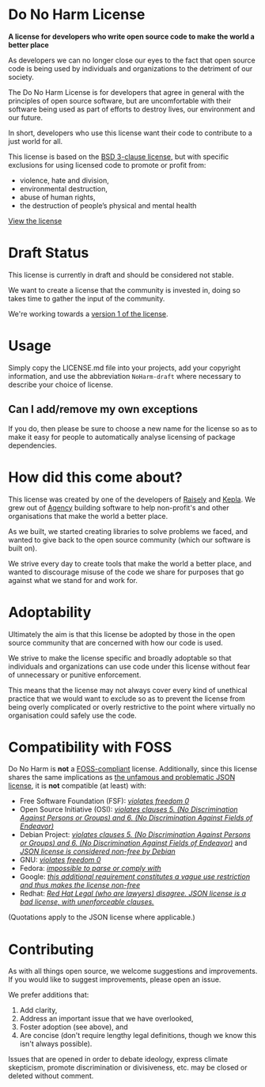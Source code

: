 # Do No Harm License

**A license for developers who write open source code to make the world a better place**

As developers we can no longer close our eyes to the fact that open source code
is being used by individuals and organizations to the detriment of our society.

The Do No Harm License is for developers that agree in general with the principles
of open source software, but are uncomfortable with their software being used
as part of efforts to destroy lives, our environment and our future.

In short, developers who use this license want their code to contribute to a
just world for all.

This license is based on the [BSD 3-clause license](https://spdx.org/licenses/BSD-3-Clause.html),
but with specific exclusions for using licensed code to promote or profit from:

* violence, hate and division,
* environmental destruction,
* abuse of human rights,
* the destruction of people’s physical and mental health

[View the license](LICENSE.md)

# Draft Status

This license is currently in draft and should be considered not stable.

We want to create a license that the community is invested in, doing so takes time to gather
the input of the community.

We're working towards a [version 1 of the license](https://github.com/raisely/NoHarm/milestone/1).

# Usage

Simply copy the LICENSE.md file into your projects, add your copyright information, and use the abbreviation `NoHarm-draft` where necessary to describe your choice of license.

## Can I add/remove my own exceptions
If you do, then please be sure to choose a new name for the license so as to make it easy for people to
automatically analyse licensing of package dependencies.

# How did this come about?

This license was created by one of the developers of [Raisely](https://raisely.com) and [Kepla](https://kepla.com).
We grew out of [Agency](https://agency.sc) building software to help non-profit's and other organisations that make the world a better place.

As we built, we started creating libraries to solve problems we faced, and wanted to give back
to the open source community (which our software is built on).

We strive every day to create tools that make the world a better place, and wanted to
discourage misuse of the code we share for purposes that go against what we stand
for and work for.

# Adoptability

Ultimately the aim is that this license be adopted by those in the open source community that are
concerned with how our code is used.

We strive to make the license specific and broadly adoptable so that individuals and
organizations can use code under this license without fear of unnecessary or
punitive enforcement.

This means that the license may not always cover every kind of unethical practice that
we would want to exclude so as to prevent the license from being overly complicated
or overly restrictive to the point where virtually no organisation could safely use
the code.

# Compatibility with FOSS

Do No Harm is **not** a [FOSS-compliant](https://en.wikipedia.org/wiki/Free_and_open-source_software) license.
Additionally, since this license shares the same implications as [the unfamous and problematic JSON license](https://wiki.debian.org/qa.debian.org/jsonevil),
it is **not** compatible (at least) with:

* Free Software Foundation (FSF): [_violates freedom 0_](https://directory.fsf.org/wiki/License:JSON)
* Open Source Initiative (OSI): [_violates clauses 5. (No Discrimination Against Persons or Groups) and 6. (No Discrimination Against Fields of Endeavor)_](https://opensource.org/osd-annotated)
* Debian Project: [_violates clauses 5. (No Discrimination Against Persons or Groups) and 6. (No Discrimination Against Fields of Endeavor)_](https://www.debian.org/social_contract.en.html#guidelines) and [_JSON license is considered non-free by Debian_](https://wiki.debian.org/qa.debian.org/jsonevil)
* GNU: [_violates freedom 0_](https://www.gnu.org/licenses/license-list.en.html#JSON)
* Fedora: [_impossible to parse or comply with_](https://fedoraproject.org/wiki/Licensing:Main#Bad_Licenses)
* Google: [_this additional requirement constitutes a vague use restriction and thus makes the license non-free_](https://wonko.com/post/jsmin-isnt-welcome-on-google-code)
* Redhat: [_Red Hat Legal (who are lawyers) disagree. JSON license is a bad license, with unenforceable clauses._](https://bugzilla.redhat.com/show_bug.cgi?id=455507)

(Quotations apply to the JSON license where applicable.)

# Contributing

As with all things open source, we welcome suggestions and improvements.
If you would like to suggest improvements, please open an issue.

We prefer additions that:

1. Add clarity,
2. Address an important issue that we have overlooked,
3. Foster adoption (see above), and
4. Are concise (don't require lengthy legal definitions, though we know this isn't always possible).

Issues that are opened in order to debate ideology, express
climate skepticism, promote discrimination or divisiveness, etc. may be closed or deleted without comment.
